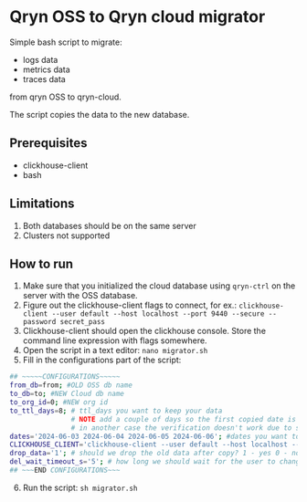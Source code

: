 # Qryn OSS to Qryn cloud migrator

Simple bash script to migrate:
- logs data
- metrics data
- traces data

from qryn OSS to qryn-cloud.

The script copies the data to the new database.

## Prerequisites

- clickhouse-client
- bash

## Limitations

1. Both databases should be on the same server
2. Clusters not supported

## How to run
1. Make sure that you initialized the cloud database using `qryn-ctrl` on the server with the OSS database. 
2. Figure out the clickhouse-client flags to connect, for ex.: 
`clickhouse-client --user default --host localhost --port 9440 --secure --password secret_pass`
3. Clickhouse-client should open the clickhouse console. Store the command line expression with flags somewhere.
4. Open the script in a text editor: `nano migrator.sh`
5. Fill in the configurations part of the script:
```bash
## ~~~~~CONFIGURATIONS~~~~~
from_db=from; #OLD OSS db name 
to_db=to; #NEW Cloud db name
to_org_id=0; #NEW org id
to_ttl_days=8; # ttl_days you want to keep your data
               # NOTE add a couple of days so the first copied date is stored for a couple of extra days.
               # in another case the verification doesn't work due to some data is rotated immediately
dates='2024-06-03 2024-06-04 2024-06-05 2024-06-06'; #dates you want to copy separated by space
CLICKHOUSE_CLIENT='clickhouse-client --user default --host localhost --port 9440 --secure --password secret_pass'; # command to connect clickhouse-client cli
drop_data='1'; # should we drop the old data after copy? 1 - yes 0 - no
del_wait_timeout_s='5'; # how long we should wait for the user to change mind before deleting (sec)?
## ~~~END CONFIGURATIONS~~~
```
6. Run the script: `sh migrator.sh`
